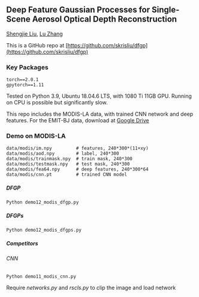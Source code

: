  ## Deep Feature Gaussian Processes for Single-Scene Aerosol Optical Depth Reconstruction
[Shengjie Liu](https://skrisliu.com), [Lu Zhang](https://luzhangstat.github.io/)

This is a GitHub repo at [https://github.com/skrisliu/dfgp](https://github.com/skrisliu/dfgp)


### Key Packages
	torch==2.0.1
	gpytorch==1.11

Tested on Python 3.9, Ubuntu 18.04.6 LTS, with 1080 Ti 11GB GPU. Running on CPU is possible but significantly slow. 

This repo includes the MODIS-LA data, with trained CNN network and deep features. For the EMIT-BJ data, download at [Google Drive](https://drive.google.com/file/d/1BTZcS3HGaDS1ROhEObQK30LHvVZ3qesx/view?usp=drive_link)

### Demo on MODIS-LA
	data/modis/im.npy         # features, 240*300*(11+xy)
	data/modis/aod.npy        # label, 240*300
	data/modis/trainmask.npy  # train mask, 240*300
	data/modis/testmask.npy   # test mask, 240*300
	data/modis/fea64.npy      # deep features, 240*300*64
	data/modis/cnn.pt         # trained CNN model


##### DFGP
	Python demo12_modis_dfgp.py


##### DFGPs
	Python demo12_modis_dfgps.py

##### Competitors
###### CNN 
	Python demo11_modis_cnn.py

Require *networks.py* and *rscls.py* to clip the image and load network



